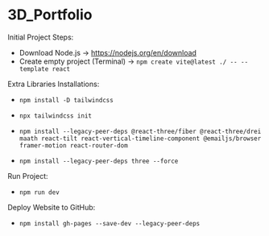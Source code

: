 # 3D_Portfolio

Initial Project Steps:

- Download Node.js -> https://nodejs.org/en/download
- Create empty project (Terminal) -> `npm create vite@latest ./ -- --template react`

Extra Libraries Installations:

- `npm install -D tailwindcss`
- `npx tailwindcss init`

- `npm install --legacy-peer-deps @react-three/fiber @react-three/drei maath react-tilt react-vertical-timeline-component @emailjs/browser framer-motion react-router-dom`
- `npm install --legacy-peer-deps three --force`

Run Project:

- `npm run dev`

Deploy Website to GitHub:

- `npm install gh-pages --save-dev --legacy-peer-deps`